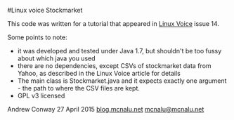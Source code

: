 #Linux voice Stockmarket

This code was written for a tutorial that appeared in [Linux Voice](linuxvoice.com) issue 14.

Some points to note:

- it was developed and tested under Java 1.7, but shouldn't be too fussy about
  which java you used
- there are no dependencies, except CSVs of stockmarket data from Yahoo, as
  described in the Linux Voice article for details
- The main class is Stockmarket.java and it expects exactly one argument - 
  the path to where the CSV files are kept. 
- GPL v3 licensed

Andrew Conway
27 April 2015
[blog.mcnalu.net](blog.mcnalu.net)
mcnalu@mcnalu.net

